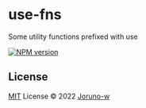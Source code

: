 # use-fns
Some utility functions prefixed with use

[![NPM version](https://img.shields.io/badge/npm-1.0.11-brightgreen)](https://www.npmjs.com/package/use-fns)

## License

[MIT](./LICENSE) License © 2022 [Joruno-w](https://github.com/Joruno-w)